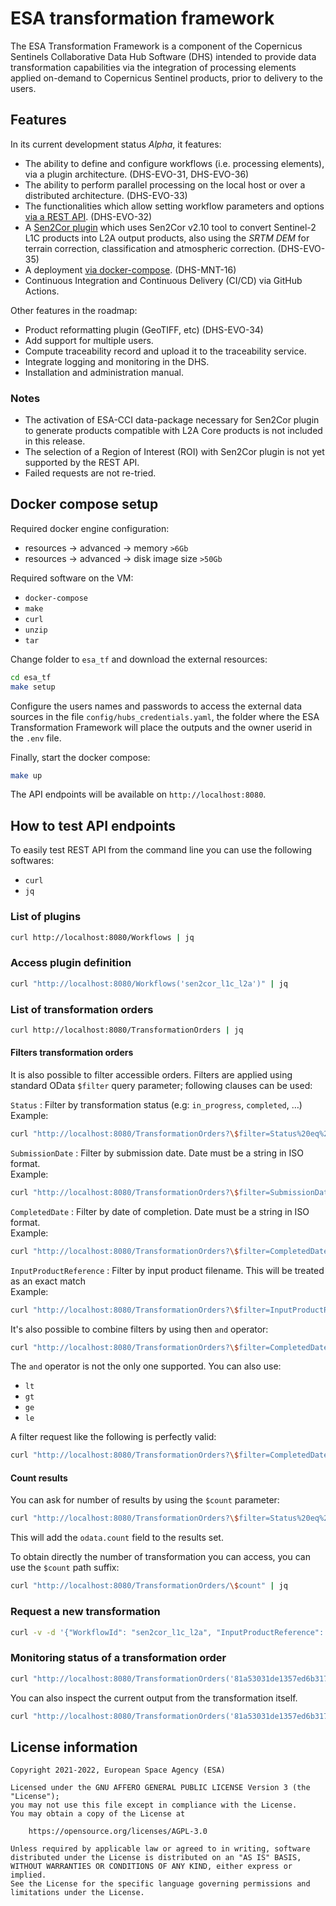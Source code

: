 # ESA transformation framework

The ESA Transformation Framework is a component of the
Copernicus Sentinels Collaborative Data Hub Software (DHS) intended to provide
data transformation capabilities via the integration of processing elements
applied on-demand to Copernicus Sentinel products, prior to delivery to the users.

## Features

In its current development status *Alpha*, it features:

- The ability to define and configure workflows
  (i.e. processing elements), via a plugin architecture. (DHS-EVO-31, DHS-EVO-36)
- The ability to perform parallel processing on the local host
  or over a distributed architecture. (DHS-EVO-33)
- The functionalities which allow setting workflow parameters and options
  [via a REST API](#How-to-test-API-endpoints). (DHS-EVO-32)
- A [Sen2Cor plugin](https://step.esa.int/main/snap-supported-plugins/sen2cor/)
  which uses Sen2Cor v2.10 tool to convert Sentinel-2 L1C products into L2A output products,
  also using the *SRTM DEM* for terrain correction, classification and atmospheric correction. (DHS-EVO-35)
- A deployment [via docker-compose](#Docker-compose-startup). (DHS-MNT-16)
- Continuous Integration and Continuous Delivery (CI/CD) via GitHub Actions.

Other features in the roadmap:

- Product reformatting plugin (GeoTIFF, etc) (DHS-EVO-34)
- Add support for multiple users.
- Compute traceability record and upload it to the traceability service.
- Integrate logging and monitoring in the DHS.
- Installation and administration manual.

### Notes

- The activation of ESA-CCI data-package necessary for Sen2Cor plugin
  to generate products compatible with L2A Core products is not included in this release.
- The selection of a Region of Interest (ROI)
  with Sen2Cor plugin is not yet supported by the REST API.
- Failed requests are not re-tried.

## Docker compose setup

Required docker engine configuration:

- resources -> advanced -> memory `>6Gb`
- resources -> advanced -> disk image size `>50Gb`

Required software on the VM:

- `docker-compose`
- `make`
- `curl`
- `unzip`
- `tar`

Change folder to `esa_tf` and download the external resources:

```bash
cd esa_tf
make setup
```

Configure the users names and passwords to access the external data sources in the file
`config/hubs_credentials.yaml`, the folder where the ESA Transformation Framework
will place the outputs and the owner userid in the `.env` file.

Finally, start the docker compose:

```bash
make up
```

The API endpoints will be available on `http://localhost:8080`.

## How to test API endpoints

To easily test REST API from the command line you can use the following softwares:

- `curl`
- `jq`

### List of plugins

```bash
curl http://localhost:8080/Workflows | jq
```

### Access plugin definition

```bash
curl "http://localhost:8080/Workflows('sen2cor_l1c_l2a')" | jq
```

### List of transformation orders

```bash
curl http://localhost:8080/TransformationOrders | jq
```

#### Filters transformation orders

It is also possible to filter accessible orders.
Filters are applied using standard OData `$filter` query parameter; following clauses can be used:

`Status`
: Filter by transformation status (e.g: `in_progress`, `completed`, …)  
  Example:

  ```bash
  curl "http://localhost:8080/TransformationOrders?\$filter=Status%20eq%20'completed'" | jq
  ```
  
`SubmissionDate`
: Filter by submission date. Date must be a string in ISO format.  
  Example:

  ```bash
  curl "http://localhost:8080/TransformationOrders?\$filter=SubmissionDate%20eq%20'2022-01-25T08:53:47.961866'" | jq
  ```

`CompletedDate`
: Filter by date of completion. Date must be a string in ISO format.  
  Example:

  ```bash
  curl "http://localhost:8080/TransformationOrders?\$filter=CompletedDate%20eq%20'2022-01-25T09:07:51.908863'" | jq
  ```

`InputProductReference`
: Filter by input product filename. This will be treated as an exact match  
  Example:

  ```bash
  curl "http://localhost:8080/TransformationOrders?\$filter=InputProductReference%20eq%20'S2A_MSIL1C_20211022T062221_N0301_R048_T39GWH_20211022T064132.zip'" | jq
  ```

It's also possible to combine filters by using then `and` operator:

```bash
curl "http://localhost:8080/TransformationOrders?\$filter=CompletedDate%20eq%20'2022-01-25T09:07:51.908863'%20and%20InputProductReference%20eq%20'S2A_MSIL1C_20211022T062221_N0301_R048_T39GWH_20211022T064132.zip'" | jq
```

The `and` operator is not the only one supported.
You can also use:

- `lt`
- `gt`
- `ge`
- `le`

A filter request like the following is perfectly valid:

```bash
curl "http://localhost:8080/TransformationOrders?\$filter=CompletedDate%20ge%20'2022-01-01'%20and%20CompletedDate%20lt%20'2022-02-01'" | jq
```

#### Count results

You can ask for number of results by using the `$count` parameter:

```bash
curl "http://localhost:8080/TransformationOrders?\$filter=Status%20eq%20'completed'&\$count=true" | jq
```

This will add the `odata.count` field to the results set.

To obtain directly the number of transformation you can access, you can use the `$count` path suffix:

```bash
curl "http://localhost:8080/TransformationOrders/\$count" | jq
```

### Request a new transformation

```bash
curl -v -d '{"WorkflowId": "sen2cor_l1c_l2a", "InputProductReference": {"Reference": "S2B_MSIL1C_20220430T100019_N0400_R122_T33TUG_20220430T120209.zip", "DataSourceName": "scihub"}, "WorkflowOptions": {"Aerosol_Type": "MARITIME", "Mid_Latitude": "AUTO", "Ozone_Content": 0, "Cirrus_Correction": true, "DEM_Terrain_Correction": true}}' -H "Content-Type: application/json" http://localhost:8080/TransformationOrders | jq
```

### Monitoring status of a transformation order

```bash
curl "http://localhost:8080/TransformationOrders('81a53031de1357ed6b31755260d6c686')" | jq
```

You can also inspect the current output from the transformation itself.

```bash
curl "http://localhost:8080/TransformationOrders('81a53031de1357ed6b31755260d6c686')/Log/\$value"
```

## License information

```text
Copyright 2021-2022, European Space Agency (ESA)

Licensed under the GNU AFFERO GENERAL PUBLIC LICENSE Version 3 (the "License");
you may not use this file except in compliance with the License.
You may obtain a copy of the License at

    https://opensource.org/licenses/AGPL-3.0

Unless required by applicable law or agreed to in writing, software
distributed under the License is distributed on an "AS IS" BASIS,
WITHOUT WARRANTIES OR CONDITIONS OF ANY KIND, either express or implied.
See the License for the specific language governing permissions and
limitations under the License.
```
